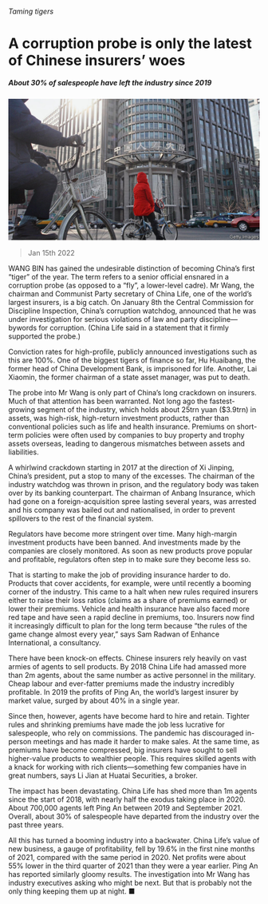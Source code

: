 ###### Taming tigers

# A corruption probe is only the latest of Chinese insurers’ woes 

##### About 30% of salespeople have left the industry since 2019 

![image](images/20220115_FNP005_0.jpg) 

> Jan 15th 2022 

WANG BIN has gained the undesirable distinction of becoming China’s first “tiger” of the year. The term refers to a senior official ensnared in a corruption probe (as opposed to a “fly”, a lower-level cadre). Mr Wang, the chairman and Communist Party secretary of China Life, one of the world’s largest insurers, is a big catch. On January 8th the Central Commission for Discipline Inspection, China’s corruption watchdog, announced that he was under investigation for serious violations of law and party discipline—bywords for corruption. (China Life said in a statement that it firmly supported the probe.)

Conviction rates for high-profile, publicly announced investigations such as this are 100%. One of the biggest tigers of finance so far, Hu Huaibang, the former head of China Development Bank, is imprisoned for life. Another, Lai Xiaomin, the former chairman of a state asset manager, was put to death.


The probe into Mr Wang is only part of China’s long crackdown on insurers. Much of that attention has been warranted. Not long ago the fastest-growing segment of the industry, which holds about 25trn yuan ($3.9trn) in assets, was high-risk, high-return investment products, rather than conventional policies such as life and health insurance. Premiums on short-term policies were often used by companies to buy property and trophy assets overseas, leading to dangerous mismatches between assets and liabilities.

A whirlwind crackdown starting in 2017 at the direction of Xi Jinping, China’s president, put a stop to many of the excesses. The chairman of the industry watchdog was thrown in prison, and the regulatory body was taken over by its banking counterpart. The chairman of Anbang Insurance, which had gone on a foreign-acquisition spree lasting several years, was arrested and his company was bailed out and nationalised, in order to prevent spillovers to the rest of the financial system.

Regulators have become more stringent over time. Many high-margin investment products have been banned. And investments made by the companies are closely monitored. As soon as new products prove popular and profitable, regulators often step in to make sure they become less so.

That is starting to make the job of providing insurance harder to do. Products that cover accidents, for example, were until recently a booming corner of the industry. This came to a halt when new rules required insurers either to raise their loss ratios (claims as a share of premiums earned) or lower their premiums. Vehicle and health insurance have also faced more red tape and have seen a rapid decline in premiums, too. Insurers now find it increasingly difficult to plan for the long term because “the rules of the game change almost every year,” says Sam Radwan of Enhance International, a consultancy.

There have been knock-on effects. Chinese insurers rely heavily on vast armies of agents to sell products. By 2018 China Life had amassed more than 2m agents, about the same number as active personnel in the military. Cheap labour and ever-fatter premiums made the industry incredibly profitable. In 2019 the profits of Ping An, the world’s largest insurer by market value, surged by about 40% in a single year.

Since then, however, agents have become hard to hire and retain. Tighter rules and shrinking premiums have made the job less lucrative for salespeople, who rely on commissions. The pandemic has discouraged in-person meetings and has made it harder to make sales. At the same time, as premiums have become compressed, big insurers have sought to sell higher-value products to wealthier people. This requires skilled agents with a knack for working with rich clients—something few companies have in great numbers, says Li Jian at Huatai Securities, a broker.

The impact has been devastating. China Life has shed more than 1m agents since the start of 2018, with nearly half the exodus taking place in 2020. About 700,000 agents left Ping An between 2019 and September 2021. Overall, about 30% of salespeople have departed from the industry over the past three years.

All this has turned a booming industry into a backwater. China Life’s value of new business, a gauge of profitability, fell by 19.6% in the first nine months of 2021, compared with the same period in 2020. Net profits were about 55% lower in the third quarter of 2021 than they were a year earlier. Ping An has reported similarly gloomy results. The investigation into Mr Wang has industry executives asking who might be next. But that is probably not the only thing keeping them up at night. ■


